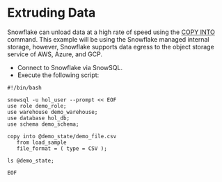# Extruding Data

Snowflake can unload data at a high rate of speed using the [COPY INTO](https://docs.snowflake.net/manuals/sql-reference/sql/copy-into-location.html) command.  This example will be using the Snowflake managed internal storage, however, Snowflake supports data egress to the object storage service of AWS, Azure, and GCP.

-  Connect to Snowflake via SnowSQL.
-  Execute the following script:
```
#!/bin/bash

snowsql -u hol_user --prompt << EOF
use role demo_role;
use warehouse demo_warehouse;
use database hol_db;
use schema demo_schema;

copy into @demo_state/demo_file.csv
   from load_sample
   file_format = ( type = CSV );

ls @demo_state;

EOF
```
